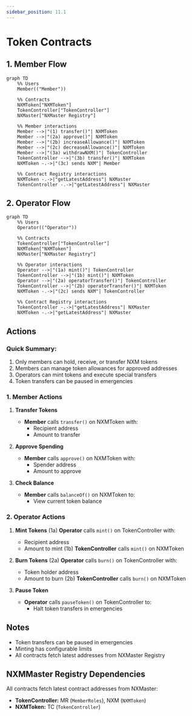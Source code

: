 ```yaml
---
sidebar_position: 11.1
---
```


# Token Contracts

## 1. Member Flow

```mermaid
graph TD
    %% Users
    Member(("Member"))

    %% Contracts
    NXMToken["NXMToken"]
    TokenController["TokenController"]
    NXMaster["NXMaster Registry"]

    %% Member interactions
    Member -->|"(1) transfer()"| NXMToken
    Member -->|"(2a) approve()"| NXMToken
    Member -->|"(2b) increaseAllowance()"| NXMToken
    Member -->|"(2c) decreaseAllowance()"| NXMToken
    Member -->|"(3a) withdrawNXM()"| TokenController
    TokenController -->|"(3b) transfer()"| NXMToken
    NXMToken -.->|"(3c) sends NXM"| Member

    %% Contract Registry interactions
    NXMToken -.->|"getLatestAddress"| NXMaster
    TokenController -.->|"getLatestAddress"| NXMaster
```

## 2. Operator Flow

```mermaid
graph TD
    %% Users
    Operator(("Operator"))

    %% Contracts
    TokenController["TokenController"]
    NXMToken["NXMToken"]
    NXMaster["NXMaster Registry"]

    %% Operator interactions
    Operator -->|"(1a) mint()"| TokenController
    TokenController -->|"(1b) mint()"| NXMToken
    Operator -->|"(2a) operatorTransfer()"| TokenController
    TokenController -->|"(2b) operatorTransfer()"| NXMToken
    NXMToken -.->|"(2c) sends NXM"| TokenController

    %% Contract Registry interactions
    TokenController -.->|"getLatestAddress"| NXMaster
    NXMToken -.->|"getLatestAddress"| NXMaster
```

## Actions

### Quick Summary:

1. Only members can hold, receive, or transfer NXM tokens
2. Members can manage token allowances for approved addresses
3. Operators can mint tokens and execute special transfers
4. Token transfers can be paused in emergencies

### 1. Member Actions

1. **Transfer Tokens**

   - **Member** calls `transfer()` on NXMToken with:
     - Recipient address
     - Amount to transfer

2. **Approve Spending**

   - **Member** calls `approve()` on NXMToken with:
     - Spender address
     - Amount to approve

3. **Check Balance**
   - **Member** calls `balanceOf()` on NXMToken to:
     - View current token balance

### 2. Operator Actions

1. **Mint Tokens**
   (1a) **Operator** calls `mint()` on TokenController with:

   - Recipient address
   - Amount to mint
     (1b) **TokenController** calls `mint()` on NXMToken

2. **Burn Tokens**
   (2a) **Operator** calls `burn()` on TokenController with:

   - Token holder address
   - Amount to burn
     (2b) **TokenController** calls `burn()` on NXMToken

3. **Pause Token**
   - **Operator** calls `pauseToken()` on TokenController to:
     - Halt token transfers in emergencies

## Notes

- Token transfers can be paused in emergencies
- Minting has configurable limits
- All contracts fetch latest addresses from NXMaster Registry

## NXMMaster Registry Dependencies

All contracts fetch latest contract addresses from NXMaster:

- **TokenController:** MR (`MemberRoles`), NXM (`NXMToken`)
- **NXMToken:** TC (`TokenController`)
